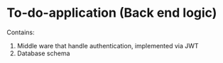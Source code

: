 # To-do-application (Back end logic)

Contains:

1. Middle ware that handle authentication, implemented via JWT
2. Database schema